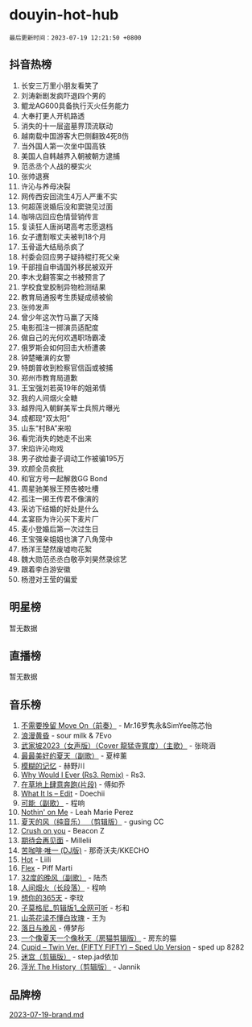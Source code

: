 # douyin-hot-hub

`最后更新时间：2023-07-19 12:21:50 +0800`

## 抖音热榜

1. 长安三万里小朋友看笑了
1. 刘涛新剧发疯吓退四个男的
1. 鲲龙AG600具备执行灭火任务能力
1. 大奉打更人开机路透
1. 消失的十一层盗墓界顶流联动
1. 越南载中国游客大巴侧翻致4死8伤
1. 当外国人第一次坐中国高铁
1. 美国人自韩越界入朝被朝方逮捕
1. 范丞丞个人战的梗实火
1. 张帅退赛
1. 许沁与养母决裂
1. 网传西安回流生4万人严重不实
1. 何超莲说婚后没和窦骁见过面
1. 咖啡店回应色情营销传言
1. 复读狂人唐尚珺高考志愿退档
1. 女子遭割喉丈夫被判18个月
1. 玉骨遥大结局杀疯了
1. 村委会回应男子疑持棍打死父亲
1. 干部擅自申请国外移民被双开
1. 李木戈翻答案之书被预言了
1. 学校食堂胶制异物检测结果
1. 教育局通报考生质疑成绩被偷
1. 张帅发声
1. 曾少年这次竹马赢了天降
1. 电影孤注一掷演员适配度
1. 做自己的光何欢遇职场霸凌
1. 俄罗斯会如何回击大桥遭袭
1. 钟楚曦演的女警
1. 特朗普收到检察官信函或被捕
1. 郑州市教育局道歉
1. 王宝强刘若英19年的姐弟情
1. 我的人间烟火全糖
1. 越界闯入朝鲜美军士兵照片曝光
1. 成都现“双太阳”
1. 山东“村BA”来啦
1. 看完消失的她走不出来
1. 宋焰许沁吻戏
1. 男子欲给妻子调动工作被骗195万
1. 欢颜全员疯批
1. 和官方号一起解救GG Bond
1. 周星驰美猴王预告被吐槽
1. 孤注一掷王传君不像演的
1. 采访下结婚的好处是什么
1. 孟宴臣为许沁买下麦片厂
1. 麦小登婚后第一次过生日
1. 王宝强亲姐姐也演了八角笼中
1. 杨洋王楚然废墟吻花絮
1. 魏大勋范丞丞白敬亭刘昊然录综艺
1. 跟着李白游安徽
1. 杨澄对王莹的偏爱

## 明星榜

暂无数据

## 直播榜

暂无数据

## 音乐榜

1. [不需要挽留 Move On（前奏）](https://sf3-cdn-tos.douyinstatic.com/obj/tos-cn-ve-2774/ooCBhgCCkF4nExzQL9WZSUbitfA8IsDkgQIYhe) - Mr.16罗隽永&SimYee陈芯怡
1. [浪漫黄昏](https://sf3-cdn-tos.douyinstatic.com/obj/tos-cn-ve-2774/a2e4e0b8cf8b4cc0a6bfed7cd21bd5a0) - sour milk & 7Evo
1. [武家坡2023（女声版）（Cover 龍猛寺寬度）（主歌）](https://sf3-cdn-tos.douyinstatic.com/obj/tos-cn-ve-2774/oEIACj0tGBoytgZUwEUCP8DAIgnZfwGIfb9xjD) - 张晓涵
1. [最最美好的夏天（副歌）](https://sf6-cdn-tos.douyinstatic.com/obj/tos-cn-ve-2774/o4FMghDLZkPIkCutdrsXlbTHcaZztBfeCp9AFS) - 夏梓薰
1. [模糊的记忆](https://sf3-cdn-tos.douyinstatic.com/obj/tos-cn-ve-2774/ocrRNOQnkB1MNO9eD1sd3CIytBehbIbglZUFAT) - 赫野川
1. [Why Would I Ever (Rs3. Remix)](https://sf6-cdn-tos.douyinstatic.com/obj/tos-cn-ve-2774/oQNX0xZhO8IXeCRjCJQUZzkfQNLi2ItDAzEBgz) - Rs3.
1. [在草地上肆意奔跑(片段)](https://sf3-cdn-tos.douyinstatic.com/obj/tos-cn-ve-2774/8831d494742f45dabdfa8adb8b817259) - 傅如乔
1. [What It Is – Edit](https://sf3-cdn-tos.douyinstatic.com/obj/tos-cn-ve-2774/o0mszhwrI3yCyGWBMAaQUof2lTzIXANSLrBh4L) - Doechii
1. [可能（副歌）](https://sf6-cdn-tos.douyinstatic.com/obj/tos-cn-ve-2774/cde1731888894259b333569393c2fb51) - 程响
1. [Nothin' on Me](https://sf6-cdn-tos.douyinstatic.com/obj/tos-cn-ve-2774/4db3d954346848aaa9ec9709bb1eace1) - Leah Marie Perez
1. [夏天的风（纯音乐） （剪辑版）](https://sf6-cdn-tos.douyinstatic.com/obj/tos-cn-ve-2774/oUzLjBZZFQAoNRmGokEeD5zfQCObp6UeFAnTa6) - gusing CC
1. [Crush on you](https://sf3-cdn-tos.douyinstatic.com/obj/tos-cn-ve-2774/b23c3d5786714e90898fb2a43fb44ff7) - Beacon Z
1. [期待会再见面](https://sf6-cdn-tos.douyinstatic.com/obj/tos-cn-ve-2774/oILtyb5PbgnZnnFogRIDCNBDmAzeQk8BjThRfX) - Millelii
1. [苦咖啡·唯一 (DJ版)](https://sf3-cdn-tos.douyinstatic.com/obj/tos-cn-ve-2774/oohZWXUzNXlh9bzpBgNUfJCQHGILwWgDBaejQt) - 那奇沃夫/KKECHO
1. [Hot](https://sf6-cdn-tos.douyinstatic.com/obj/tos-cn-ve-2774/a63be641febf4335a8996c8a877dee1c) - Liili
1. [Flex](https://sf6-cdn-tos.douyinstatic.com/obj/tos-cn-ve-2774/fdd81ae057724bbe9f599a36af513da8) - Piff Marti
1. [32度的晚风（副歌）](https://sf3-cdn-tos.douyinstatic.com/obj/tos-cn-ve-2774/o8mEd4CARee2Lv5ReRW2KyIyZ9Q1YojfPZyXHA) - 陆杰
1. [人间烟火（长段落）](https://sf6-cdn-tos.douyinstatic.com/obj/tos-cn-ve-2774/eeb7f9f284d74db097f8341ace44bfa2) - 程响
1. [想你的365天](https://sf3-cdn-tos.douyinstatic.com/obj/tos-cn-ve-2774/f9f7574abe01480a95d11e74817984b4) - 李玟
1. [子莫格尼_剪辑版1_全网可听](https://sf3-cdn-tos.douyinstatic.com/obj/tos-cn-ve-2774/okgjBiZZDqmeFfACngDQ48okZJ9knBMDtbwo8Q) - 杉和
1. [山茶花读不懂白玫瑰](https://sf3-cdn-tos.douyinstatic.com/obj/tos-cn-ve-2774/osfn8B7DktrRHEPJgPCfDbw7QDQEkwC16BxZg9) - 王为
1. [落日与晚风](https://sf6-cdn-tos.douyinstatic.com/obj/tos-cn-ve-2774/oIGWNBzwrUqAmfsCxckzkGhWQIaAAUgU19HChy) - 傅梦彤
1. [一个像夏天一个像秋天（房猫剪辑版）](https://sf6-cdn-tos.douyinstatic.com/obj/tos-cn-ve-2774/a5a649d88ef0437b918efc8be7005a59) - 房东的猫
1. [Cupid – Twin Ver. (FIFTY FIFTY) – Sped Up Version](https://sf3-cdn-tos.douyinstatic.com/obj/tos-cn-ve-2774/oMonQQ6t8nCfUnw44y8XBZkJytCgEBtWYebB2D) - sped up 8282
1. [迷宫（剪辑版）](https://sf3-cdn-tos.douyinstatic.com/obj/tos-cn-ve-2774/oUkKabRnnDiI8GjaQrDHYQh0VCgQB0AA4ezefF) - step.jad依加
1. [浮光 The History（剪辑版）](https://sf3-cdn-tos.douyinstatic.com/obj/tos-cn-ve-2774/oIkABGgUD0nCgDneOBBKSj79UBoAZtQjIi3fbl) - Jannik

## 品牌榜

[2023-07-19-brand.md](2023-07-19-brand.md)
